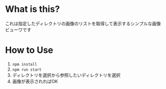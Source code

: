 # What is this?
これは指定したディレクトリの画像のリストを取得して表示するシンプルな画像ビューワです

# How to Use
1. `npm install`
2. `npm run start` 
3. ディレクトリを選択から参照したいディレクトリを選択
4. 画像が表示されればOK